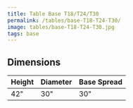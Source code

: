 ```yaml
---
title: Table Base T18/T24/T30
permalink: /tables/base-T18-T24-T30/
image: tables/base-T18-T24-T30.jpg
tags: base
---
```





## Dimensions

Height | Diameter | Base Spread
-------|----------|------------
42"    | 30"      | 30"
